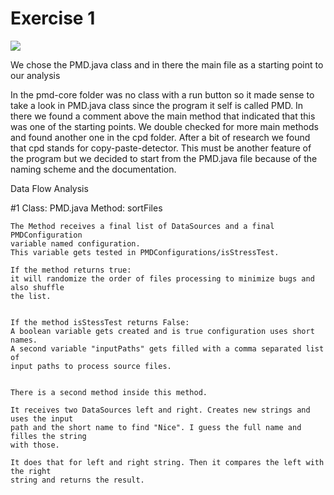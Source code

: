 # Exercise 1

![](file:///C:\Users\marvi\Documents\GitHub\swc-group23\SoftCon2020_Assignment_1\Ex.%201\Unbenannt-1.png)

We chose the PMD.java class and in there the main file as a starting point to our analysis

In the pmd-core folder was no class with a run button so it made sense to take a look in 
PMD.java class since the program it self is called PMD. In there we found a comment above 
the main method that indicated that this was one of the starting points. We double checked 
for more main methods and found another one in the cpd folder. After a bit of research 
we found that cpd stands for copy-paste-detector. This must be another feature of the 
program but we decided to start from the PMD.java file because of the naming scheme and 
the documentation. 





Data Flow Analysis

#1 Class: PMD.java
	Method: sortFiles
	
	The Method receives a final list of DataSources and a final PMDConfiguration 
	variable named configuration. 
	This variable gets tested in PMDConfigurations/isStressTest. 
	
	If the method returns true:
	it will randomize the order of files processing to minimize bugs and also shuffle
	the list.

	
	If the method isStessTest returns False:
	A boolean variable gets created and is true configuration uses short names.
	A second variable "inputPaths" gets filled with a comma separated list of 
	input paths to process source files.


	There is a second method inside this method.
	
	It receives two DataSources left and right. Creates new strings and uses the input 
	path and the short name to find "Nice". I guess the full name and filles the string
	with those. 

	It does that for left and right string. Then it compares the left with the right
	string and returns the result.


	

	
	
	

	

